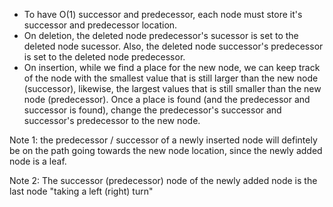 - To have O(1) successor and predecessor, each node must store it's successor and predecessor location.
- On deletion, the deleted node predecessor's sucessor is set to the deleted node sucessor. Also, the deleted node successor's predecessor is set to the deleted node predecessor.
- On insertion, while we find a place for the new node, we can keep track of the node with the smallest value that is still larger than the new node (successor), likewise, the largest values that is still smaller than the new node (predecessor). Once a place is found (and the predecessor and successor is found), change the predecessor's successor and successor's predecessor to the new node.

Note 1: the predecessor / successor of a newly inserted node will defintely be on the path going towards the new node location, since the newly added node is a leaf.

Note 2: The successor (predecessor) node of the newly added node is the last node "taking a left (right) turn"
